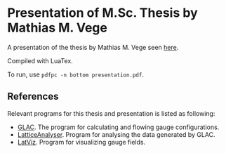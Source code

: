 # Presentation of M.Sc. Thesis by Mathias M. Vege

A presentation of the thesis by Mathias M. Vege seen [here](https://github.com/hmvege/MScThesis).

Compiled with LuaTex.

To run, use `pdfpc -n bottom presentation.pdf`.

## References
Relevant programs for this thesis and presentation is listed as following:
* [GLAC](https://github.com/hmvege/GLAC). The program for calculating and flowing gauge configurations.
* [LatticeAnalyser](https://github.com/hmvege/LatticeAnalyser). Program for analysing the data generated by GLAC.
* [LatViz](https://github.com/hmvege/LatViz). Program for visualizing gauge fields.
